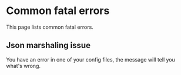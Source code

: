 # Common fatal errors
This page lists common fatal errors.

## Json marshaling issue

You have an error in one of your config files, the message will tell you what's wrong.